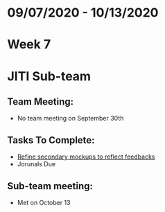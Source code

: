 # 09/07/2020 - 10/13/2020
# Week 7
# JITI Sub-team

## Team Meeting:
  - No team meeting on September 30th

## Tasks To Complete:
  - [Refine secondary mockups to reflect feedbacks](https://www.figma.com/file/1GJh6SezoXZeVeBxIoJozP/JITI-Web-App?node-id=0%3A1)
  - Jorunals Due
  
  
## Sub-team meeting:
  -  Met on October 13
